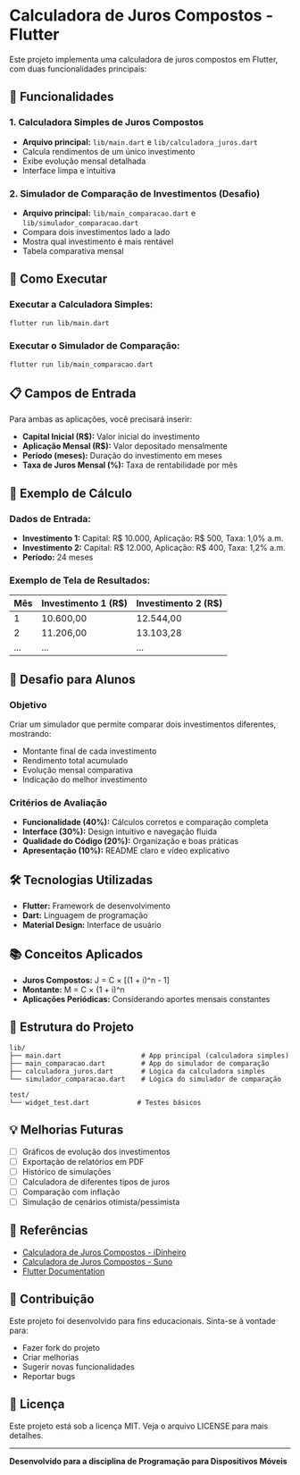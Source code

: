 # Calculadora de Juros Compostos - Flutter

Este projeto implementa uma calculadora de juros compostos em Flutter, com duas funcionalidades principais:

## 📱 Funcionalidades

### 1. Calculadora Simples de Juros Compostos
- **Arquivo principal:** `lib/main.dart` e `lib/calculadora_juros.dart`
- Calcula rendimentos de um único investimento
- Exibe evolução mensal detalhada
- Interface limpa e intuitiva

### 2. Simulador de Comparação de Investimentos (Desafio)
- **Arquivo principal:** `lib/main_comparacao.dart` e `lib/simulador_comparacao.dart`
- Compara dois investimentos lado a lado
- Mostra qual investimento é mais rentável
- Tabela comparativa mensal

## 🚀 Como Executar

### Executar a Calculadora Simples:
```bash
flutter run lib/main.dart
```

### Executar o Simulador de Comparação:
```bash
flutter run lib/main_comparacao.dart
```

## 📋 Campos de Entrada

Para ambas as aplicações, você precisará inserir:

- **Capital Inicial (R$):** Valor inicial do investimento
- **Aplicação Mensal (R$):** Valor depositado mensalmente
- **Período (meses):** Duração do investimento em meses
- **Taxa de Juros Mensal (%):** Taxa de rentabilidade por mês

## 🔢 Exemplo de Cálculo

### Dados de Entrada:
- **Investimento 1:** Capital: R$ 10.000, Aplicação: R$ 500, Taxa: 1,0% a.m.
- **Investimento 2:** Capital: R$ 12.000, Aplicação: R$ 400, Taxa: 1,2% a.m.
- **Período:** 24 meses

### Exemplo de Tela de Resultados:

| Mês | Investimento 1 (R$) | Investimento 2 (R$) |
|-----|---------------------|---------------------|
| 1   | 10.600,00          | 12.544,00          |
| 2   | 11.206,00          | 13.103,28          |
| ... | ...                | ...                |

## 🎯 Desafio para Alunos

### Objetivo
Criar um simulador que permite comparar dois investimentos diferentes, mostrando:
- Montante final de cada investimento
- Rendimento total acumulado
- Evolução mensal comparativa
- Indicação do melhor investimento

### Critérios de Avaliação
- **Funcionalidade (40%):** Cálculos corretos e comparação completa
- **Interface (30%):** Design intuitivo e navegação fluida
- **Qualidade do Código (20%):** Organização e boas práticas
- **Apresentação (10%):** README claro e vídeo explicativo

## 🛠️ Tecnologias Utilizadas

- **Flutter:** Framework de desenvolvimento
- **Dart:** Linguagem de programação
- **Material Design:** Interface de usuário

## 📚 Conceitos Aplicados

- **Juros Compostos:** J = C × [(1 + i)^n - 1]
- **Montante:** M = C × (1 + i)^n
- **Aplicações Periódicas:** Considerando aportes mensais constantes

## 🔧 Estrutura do Projeto

```
lib/
├── main.dart                    # App principal (calculadora simples)
├── main_comparacao.dart         # App do simulador de comparação
├── calculadora_juros.dart       # Lógica da calculadora simples
└── simulador_comparacao.dart    # Lógica do simulador de comparação

test/
└── widget_test.dart            # Testes básicos
```

## 💡 Melhorias Futuras

- [ ] Gráficos de evolução dos investimentos
- [ ] Exportação de relatórios em PDF
- [ ] Histórico de simulações
- [ ] Calculadora de diferentes tipos de juros
- [ ] Comparação com inflação
- [ ] Simulação de cenários otimista/pessimista

## 📖 Referências

- [Calculadora de Juros Compostos - iDinheiro](https://www.idinheiro.com.br/calculadoras/calculadora-juros-compostos/)
- [Calculadora de Juros Compostos - Suno](https://www.suno.com.br/ferramentas/calculadora-juros-compostos/)
- [Flutter Documentation](https://flutter.dev/docs)

## 👥 Contribuição

Este projeto foi desenvolvido para fins educacionais. Sinta-se à vontade para:
- Fazer fork do projeto
- Criar melhorias
- Sugerir novas funcionalidades
- Reportar bugs

## 📄 Licença

Este projeto está sob a licença MIT. Veja o arquivo LICENSE para mais detalhes.

---

**Desenvolvido para a disciplina de Programação para Dispositivos Móveis**
